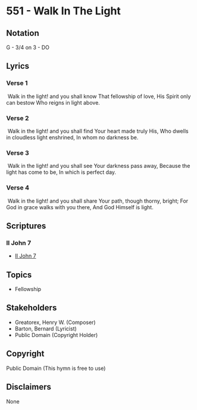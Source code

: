 # 551 - Walk In The Light

## Notation

G - 3/4 on 3 - DO

## Lyrics

### Verse 1

 Walk in the light! and you shall know That fellowship of love, His Spirit only can bestow Who reigns in light above. 

### Verse 2

 Walk in the light! and you  shall find Your heart made truly His, Who dwells in cloudless light enshrined, In whom no darkness be. 

### Verse 3

 Walk in the light! and you shall see Your darkness pass away, Because the light has come to be, In which is perfect day.

### Verse 4

 Walk in the light! and you shall share Your path, though thorny, bright; For God in grace walks with you there, And God Himself is light.


## Scriptures

### II John 7

- [II John 7](https://www.biblegateway.com/passage/?search=II%20John%207)


## Topics

- Fellowship

## Stakeholders

- Greatorex, Henry W. (Composer)
- Barton, Bernard (Lyricist)
- Public Domain (Copyright Holder)

## Copyright

Public Domain
(This hymn is free to use)

## Disclaimers

None

